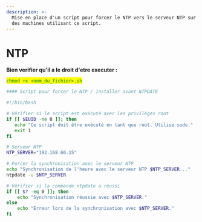 ```yaml
---
description: >-
  Mise en place d'un script pour forcer le NTP vers le serveur NTP sur chacune
  des machines utilisant ce script.
---
```


# NTP

**Bien verifier qu'il a le droit d'etre executer :**&#x20;

<mark style="color:green;">`chmod +x <nom_du_fichier>.sh`</mark>

```bash
#### Script pour forcer le NTP / installer avant NTPDATE

#!/bin/bash

# Vérifier si le script est exécuté avec les privilèges root
if [[ $EUID -ne 0 ]]; then
   echo "Ce script doit être exécuté en tant que root. Utilise sudo." 
   exit 1
fi

# Serveur NTP
NTP_SERVER="192.168.60.15"

# Forcer la synchronisation avec le serveur NTP
echo "Synchronisation de l'heure avec le serveur NTP $NTP_SERVER..."
ntpdate -u $NTP_SERVER

# Vérifier si la commande ntpdate a réussi
if [[ $? -eq 0 ]]; then
    echo "Synchronisation réussie avec $NTP_SERVER."
else
    echo "Erreur lors de la synchronisation avec $NTP_SERVER."
fi
```
